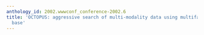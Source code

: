 ```yaml
---
anthology_id: 2002.wwwconf_conference-2002.6
title: 'OCTOPUS: aggressive search of multi-modality data using multifaceted knowledge
  base'
---
```

